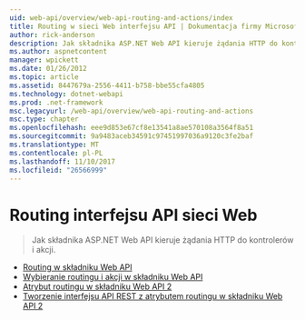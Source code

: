 ```yaml
---
uid: web-api/overview/web-api-routing-and-actions/index
title: Routing w sieci Web interfejsu API | Dokumentacja firmy Microsoft
author: rick-anderson
description: Jak składnika ASP.NET Web API kieruje żądania HTTP do kontrolerów i akcji.
ms.author: aspnetcontent
manager: wpickett
ms.date: 01/26/2012
ms.topic: article
ms.assetid: 8447679a-2556-4411-b758-bbe55cfa4805
ms.technology: dotnet-webapi
ms.prod: .net-framework
msc.legacyurl: /web-api/overview/web-api-routing-and-actions
msc.type: chapter
ms.openlocfilehash: eee9d853e67cf8e13541a8ae570108a3564f8a51
ms.sourcegitcommit: 9a9483aceb34591c97451997036a9120c3fe2baf
ms.translationtype: MT
ms.contentlocale: pl-PL
ms.lasthandoff: 11/10/2017
ms.locfileid: "26566999"
---
```

<a name="web-api-routing"></a>Routing interfejsu API sieci Web
====================
> Jak składnika ASP.NET Web API kieruje żądania HTTP do kontrolerów i akcji.


- [Routing w składniku Web API](routing-in-aspnet-web-api.md)
- [Wybieranie routingu i akcji w składniku Web API](routing-and-action-selection.md)
- [Atrybut routingu w składniku Web API 2](attribute-routing-in-web-api-2.md)
- [Tworzenie interfejsu API REST z atrybutem routingu w składniku Web API 2](create-a-rest-api-with-attribute-routing.md)
